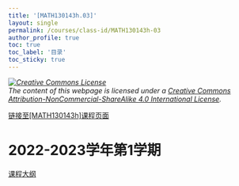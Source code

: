 ```yaml
---
title: '[MATH130143h.03]'
layout: single
permalink: /courses/class-id/MATH130143h-03
author_profile: true
toc: true
toc_label: '目录'
toc_sticky: true
---
```


<div class='notice--warning'>
	<p><i><a rel='license' href='http://creativecommons.org/licenses/by-nc-sa/4.0/'><img alt='Creative Commons License' style='border-width:0' src='https://i.creativecommons.org/l/by-nc-sa/4.0/88x31.png' /></a><br /> The content of this webpage is licensed under a <a rel='license' href='http://creativecommons.org/licenses/by-nc-sa/4.0/'>Creative Commons Attribution-NonCommercial-ShareAlike 4.0 International License</a>.</i></p>
</div>

<a href='https://fdu-math.github.io/courses/MATH130143h'>链接至[MATH130143h]课程页面</a>

# 2022-2023学年第1学期
<a href='https://fdu-math.github.io/courses/syllabus/MATH130143h.03-2022-2023-1 (Encrypted).pdf'>课程大纲</a>

